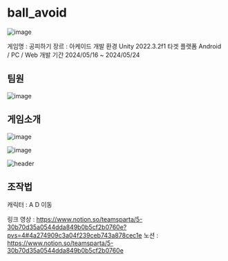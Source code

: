# ball_avoid
![image](https://github.com/bfcat46/ball_avoid/assets/54877137/029de790-d77e-4aea-a264-e2169f680c4e)

게임명 : 공피하기
장르	:  아케이드
개발 환경	Unity 2022.3.2f1
타겟 플랫폼	Android / PC / Web
개발 기간	2024/05/16 ~ 2024/05/24

## 팀원 

![image](https://github.com/bfcat46/ball_avoid/assets/54877137/7572dd79-ad73-46fb-91f8-d8d8e43dce3e)




## 게임소개





![image](https://github.com/bfcat46/ball_avoid/assets/54877137/30e8ccee-7b5f-49b4-8635-359ce6fdfff5)

![image](https://github.com/bfcat46/ball_avoid/assets/54877137/5bda50ed-7d3d-4e18-be62-f4318577ae5c)




![header](https://capsule-render.vercel.app/api?text=기능소개&fontAlign=50)

## 조작법

캐릭터 : A D 이동


링크
영상 : https://www.notion.so/teamsparta/5-30b70d35a0544dda849b0b5cf2b0760e?pvs=4#4a274909c3a04f239ceb743a878cec1e
노션 : https://www.notion.so/teamsparta/5-30b70d35a0544dda849b0b5cf2b0760e
